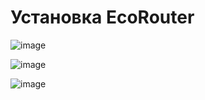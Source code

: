# Установка EcoRouter
![image](https://github.com/user-attachments/assets/ca9df2d3-9a55-4196-a2e3-bbca42176b85)

![image](https://github.com/user-attachments/assets/35f9c351-8e5f-45c9-b97b-15a8c1de0ba4)

![image](https://github.com/user-attachments/assets/1a3c39f5-d4ea-48fd-aa47-b3de14ac8b70)
